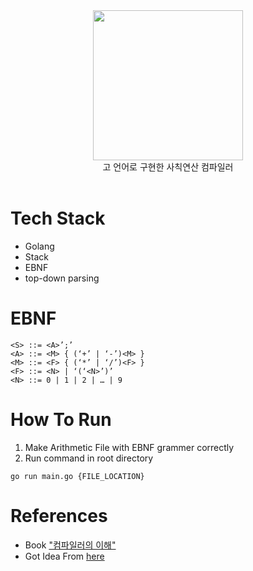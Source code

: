 <center><img width="240px" src="https://www.clipartmax.com/png/middle/353-3536792_go-golang-logo-png.png" /></center>
<center>고 언어로 구현한 사칙연산 컴파일러</center>

<br />

# Tech Stack

+ Golang
+ Stack
+ EBNF
+ top-down parsing

# EBNF

```shell
<S> ::= <A>’;’
<A> ::= <M> { (‘+’ | ‘-’)<M> }
<M> ::= <F> { (‘*’ | ‘/’)<F> }
<F> ::= <N> | ‘(‘<N>’)’
<N> ::= 0 | 1 | 2 | … | 9
```

# How To Run

1. Make Arithmetic File with EBNF grammer correctly
2. Run command in root directory
```
go run main.go {FILE_LOCATION}
```

# References

- Book ["컴파일러의 이해"](http://www.yes24.com/Product/Goods/24330311)
- Got Idea From [here](https://github.com/hsnks100/dreampiler)
